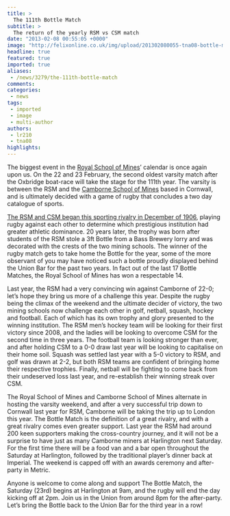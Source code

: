 ```yaml
---
title: >
  The 111th Bottle Match
subtitle: >
  The return of the yearly RSM vs CSM match
date: "2013-02-08 00:55:05 +0000"
image: "http://felixonline.co.uk/img/upload/201302080055-tna08-bottle-match-picture.jpg"
headline: true
featured: true
imported: true
aliases:
 - /news/3279/the-111th-bottle-match
comments:
categories:
 - news
tags:
 - imported
 - image
 - multi-author
authors:
 - lr210
 - tna08
highlights:
---
```


The biggest event in the [Royal School of Mines](https://www.union.ic.ac.uk/rsm/exec/)’ calendar is once again upon us. On the 22 and 23 February, the second oldest varsity match after the Oxbridge boat-race will take the stage for the 111th year. The varsity is between the RSM and the [Camborne School of Mines](http://emps.exeter.ac.uk/csm/) based in Cornwall, and is ultimately decided with a game of rugby that concludes a two day catalogue of sports.

[The RSM and CSM began this sporting rivalry in December of 1906](http://en.wikipedia.org/wiki/Bottle_match), playing rugby against each other to determine which prestigious institution had greater athletic dominance. 20 years later, the trophy was born after students of the RSM stole a 3ft Bottle from a Bass Brewery lorry and was decorated with the crests of the two mining schools. The winner of the rugby match gets to take home the Bottle for the year, some of the more observant of you may have noticed such a bottle proudly displayed behind the Union Bar for the past two years. In fact out of the last 17 Bottle Matches, the Royal School of Mines has won a respectable 14.

Last year, the RSM had a very convincing win against Camborne of 22-0; let’s hope they bring us more of a challenge this year. Despite the rugby being the climax of the weekend and the ultimate decider of victory, the two mining schools now challenge each other in golf, netball, squash, hockey and football. Each of which has its own trophy and glory presented to the winning institution. The RSM men’s hockey team will be looking for their first victory since 2008, and the ladies will be looking to overcome CSM for the second time in three years. The football team is looking stronger than ever, and after holding CSM to a 0-0 draw last year will be looking to capitalise on their home soil. Squash was settled last year with a 5-0 victory to RSM, and golf was drawn at 2-2, but both RSM teams are confident of bringing home their respective trophies. Finally, netball will be fighting to come back from their undeserved loss last year, and re-establish their winning streak over CSM.

The Royal School of Mines and Camborne School of Mines alternate in hosting the varsity weekend, and after a very successful trip down to Cornwall last year for RSM, Camborne will be taking the trip up to London this year. The Bottle Match is the definition of a great rivalry, and with a great rivalry comes even greater support. Last year the RSM had around 200 keen supporters making the cross-country journey, and it will not be a surprise to have just as many Camborne miners at Harlington next Saturday. For the first time there will be a food van and a bar open throughout the Saturday at Harlington, followed by the traditional player’s dinner back at Imperial. The weekend is capped off with an awards ceremony and after-party in Metric.

Anyone is welcome to come along and support The Bottle Match, the Saturday (23rd) begins at Harlington at 9am, and the rugby will end the day kicking off at 2pm. Join us in the Union from around 8pm for the after-party. Let’s bring the Bottle back to the Union Bar for the third year in a row!
